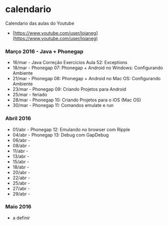 # calendario
Calendario das aulas do Youtube
- [https://www.youtube.com/user/loianeg](https://www.youtube.com/user/loianeg)

### Março 2016 - Java + Phonegap
* 16/mar - Java Correção Exercícios Aula 52: Exceptions
* 18/mar - Phonegap 07: Phonegap + Android no Windows: Configurando Ambiente
* 21/mar - Phonegap 08: Phonegap + Android no Mac OS: Configurando Ambiente
* 23/mar - Phonegap 09: Criando Projetos para Android
* 25/mar - feriado
* 28/mar - Phonegap 10: Criando Projetos para o iOS (Mac OS)
* 30/mar - Phonegap 11: Comandos emulate e run

### Abril 2016
* 01/abr - Phonegap 12: Emulando no browser com Ripple
* 04/abr - Phonegap 13: Debug com GapDebug
* 06/abr - 
* 08/abr - 
* 11/abr - 
* 13/abr - 
* 15/abr - 
* 18/abr - 
* 20/abr - 
* 22/abr - 
* 25/abr - 
* 27/abr - 
* 29/abr - 

### Maio 2016
* a definir

